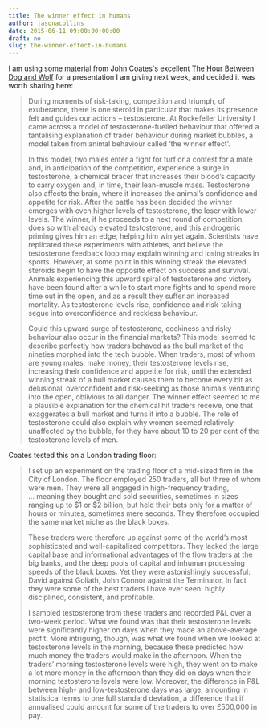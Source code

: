 ```yaml
---
title: The winner effect in humans
author: jasonacollins
date: 2015-06-11 09:00:00+00:00
draft: no
slug: the-winner-effect-in-humans
---
```


I am using some material from John Coates's excellent [The Hour Between Dog and Wolf](https://www.jasoncollins.blog/the-biology-of-boom-and-bust/) for a presentation I am giving next week, and decided it was worth sharing here:

>During moments of risk-taking, competition and triumph, of exuberance, there is one steroid in particular that makes its presence felt and guides our actions – testosterone. At Rockefeller University I came across a model of testosterone-fuelled behaviour that offered a tantalising explanation of trader behaviour during market bubbles, a model taken from animal behaviour called ‘the winner effect’.
>
>In this model, two males enter a fight for turf or a contest for a mate and, in anticipation of the competition, experience a surge in testosterone, a chemical bracer that increases their blood’s capacity to carry oxygen and, in time, their lean-muscle mass. Testosterone also affects the brain, where it increases the animal’s confidence and appetite for risk. After the battle has been decided the winner emerges with even higher levels of testosterone, the loser with lower levels. The winner, if he proceeds to a next round of competition, does so with already elevated testosterone, and this androgenic priming gives him an edge, helping him win yet again. Scientists have replicated these experiments with athletes, and believe the testosterone feedback loop may explain winning and losing streaks in sports. However, at some point in this winning streak the elevated steroids begin to have the opposite effect on success and survival. Animals experiencing this upward spiral of testosterone and victory have been found after a while to start more fights and to spend more time out in the open, and as a result they suffer an increased mortality. As testosterone levels rise, confidence and risk-taking segue into overconfidence and reckless behaviour.
> 
>Could this upward surge of testosterone, cockiness and risky behaviour also occur in the financial markets? This model seemed to describe perfectly how traders behaved as the bull market of the nineties morphed into the tech bubble. When traders, most of whom are young males, make money, their testosterone levels rise, increasing their confidence and appetite for risk, until the extended winning streak of a bull market causes them to become every bit as delusional, overconfident and risk-seeking as those animals venturing into the open, oblivious to all danger. The winner effect seemed to me a plausible explanation for the chemical hit traders receive, one that exaggerates a bull market and turns it into a bubble. The role of testosterone could also explain why women seemed relatively unaffected by the bubble, for they have about 10 to 20 per cent of the testosterone levels of men.

Coates tested this on a London trading floor:
 
>I set up an experiment on the trading floor of a mid-sized firm in the City of London. The floor employed 250 traders, all but three of whom were men. They were all engaged in high-frequency trading, ... meaning they bought and sold securities, sometimes in sizes ranging up to \$1 or \$2 billion, but held their bets only for a matter of hours or minutes, sometimes mere seconds. They therefore occupied the same market niche as the black boxes.
>
>These traders were therefore up against some of the world’s most sophisticated and well-capitalised competitors. They lacked the large capital base and informational advantages of the flow traders at the big banks, and the deep pools of capital and inhuman processing speeds of the black boxes. Yet they were astonishingly successful: David against Goliath, John Connor against the Terminator. In fact they were some of the best traders I have ever seen: highly disciplined, consistent, and profitable.
> 
>I sampled testosterone from these traders and recorded P&L over a two-week period. What we found was that their testosterone levels were significantly higher on days when they made an above-average profit. More intriguing, though, was what we found when we looked at testosterone levels in the morning, because these predicted how much money the traders would make in the afternoon. When the traders’ morning testosterone levels were high, they went on to make a lot more money in the afternoon than they did on days when their morning testosterone levels were low. Moreover, the difference in P&L between high- and low-testosterone days was large, amounting in statistical terms to one full standard deviation, a difference that if annualised could amount for some of the traders to over £500,000 in pay.
